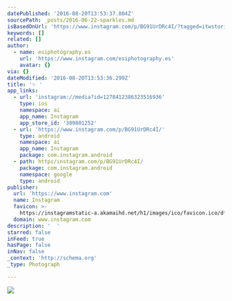 ```yaml
---
datePublished: '2016-08-20T13:53:37.804Z'
sourcePath: _posts/2016-06-22-sparkles.md
isBasedOnUrl: 'https://www.instagram.com/p/BG91UrDRc4I/?tagged=itwstories'
keywords: []
related: []
author:
  - name: esiphotography.es
    url: 'https://www.instagram.com/esiphotography.es'
    avatar: {}
via: {}
dateModified: '2016-08-20T13:53:36.299Z'
title: '✨ '
app_links:
  - url: 'instagram://media?id=1278412386323516936'
    type: ios
    namespace: ai
    app_name: Instagram
    app_store_id: '389801252'
  - url: 'https://www.instagram.com/p/BG91UrDRc4I/'
    type: android
    namespace: ai
    app_name: Instagram
    package: com.instagram.android
  - path: https/instagram.com/p/BG91UrDRc4I/
    package: com.instagram.android
    namespace: google
    type: android
publisher:
  url: 'https://www.instagram.com'
  name: Instagram
  favicon: >-
    https://instagramstatic-a.akamaihd.net/h1/images/ico/favicon.ico/dfa85bb1fd63.ico
  domain: www.instagram.com
description: '  '
starred: false
inFeed: true
hasPage: false
inNav: false
_context: 'http://schema.org'
_type: Photograph

---
```

![  ](https://imgflo.herokuapp.com/graph/vahj1ThiexotieMo/09a3b48349d5c031544a7a9afaddd6c8/croprotate.jpg?cropheight=436&cropwidth=640&degrees=0&input=https%3A%2F%2Fscontent.cdninstagram.com%2Ft51.2885-15%2Fs640x640%2Fsh0.08%2Fe35%2F13413323_255971144779100_484674393_n.jpg%3Fig_cache_key%3DMTI3ODQxMjM4NjMyMzUxNjkzNg%253D%253D.2&x=0&y=100)